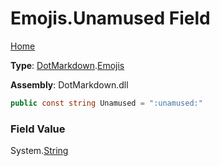 # Emojis\.Unamused Field

[Home](../../../README.md)

**Type**: [DotMarkdown](../../README.md)\.[Emojis](../README.md)

**Assembly**: DotMarkdown\.dll

```csharp
public const string Unamused = ":unamused:"
```

### Field Value

System\.[String](https://docs.microsoft.com/en-us/dotnet/api/system.string)
